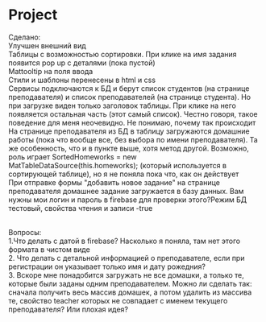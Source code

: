 # Project
Сделано: <br>
Улучшен внешний вид
<br>Таблицы с возможностью сортировки. При клике на имя задания появится pop up  с деталями (пока пустой)
<br>Mattooltip на поля ввода 
<br>Стили и шаблоны перенесены в html и css
<br>Сервисы подключаются к БД и берут список студентов (на странице преподавателя) и список преподавателей (на странице  студента). Но при загрузке виден только заголовок таблицы. При клике на него появляется остальная часть (этот самый список). Честно говоря, такое поведение для меня неочевидно. Не понимаю, почему так происходит
<br>На странице преподавателя из БД в таблицу  загружаются домашние работы (пока что вообще все, без выбора по имени преподавателя). Та же особенность, что и в пункте выше, хотя метод другой. Возможно, роль играет SortedHomeworks = new MatTableDataSource(this.homeworks); (который используется в сортирующей таблице), но я не поняла пока что, как он действует
<br> При отправке формы  "добавить новое задание" на странице преподавателя домашнее задание загружается в базу данных. Вам нужны мои логин и пароль в firebase для проверки этого?Режим БД тестовый, свойства чтения и записи -true

<br>Вопросы:
<br>1.Что делать с датой в firebase? Насколько я поняла, там нет этого формата в чистом виде
<br>2. Что делать с детальной информацией о преподавателе, если при регистрации он указывает только имя и дату рожедния?
<br>3. Вскоре мне понадобится загружать не все домашки, а только те, которые были заданы одним преподавателем. Можно ли сделать так: сначала получить весь массив домашек, а потом удалить из массива те, свойство teacher которых не совпадает с именем текущего преподавателя? Или плохая идея?


